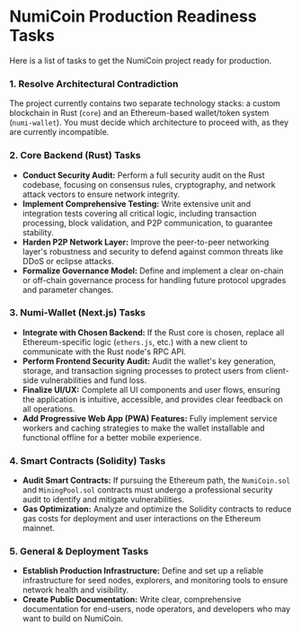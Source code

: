 # NumiCoin Production Readiness Tasks

Here is a list of tasks to get the NumiCoin project ready for production.

### 1. Resolve Architectural Contradiction
The project currently contains two separate technology stacks: a custom blockchain in Rust (`core`) and an Ethereum-based wallet/token system (`numi-wallet`). You must decide which architecture to proceed with, as they are currently incompatible.

### 2. Core Backend (Rust) Tasks
*   **Conduct Security Audit:** Perform a full security audit on the Rust codebase, focusing on consensus rules, cryptography, and network attack vectors to ensure network integrity.
*   **Implement Comprehensive Testing:** Write extensive unit and integration tests covering all critical logic, including transaction processing, block validation, and P2P communication, to guarantee stability.
*   **Harden P2P Network Layer:** Improve the peer-to-peer networking layer's robustness and security to defend against common threats like DDoS or eclipse attacks.
*   **Formalize Governance Model:** Define and implement a clear on-chain or off-chain governance process for handling future protocol upgrades and parameter changes.

### 3. Numi-Wallet (Next.js) Tasks
*   **Integrate with Chosen Backend:** If the Rust core is chosen, replace all Ethereum-specific logic (`ethers.js`, etc.) with a new client to communicate with the Rust node's RPC API.
*   **Perform Frontend Security Audit:** Audit the wallet's key generation, storage, and transaction signing processes to protect users from client-side vulnerabilities and fund loss.
*   **Finalize UI/UX:** Complete all UI components and user flows, ensuring the application is intuitive, accessible, and provides clear feedback on all operations.
*   **Add Progressive Web App (PWA) Features:** Fully implement service workers and caching strategies to make the wallet installable and functional offline for a better mobile experience.

### 4. Smart Contracts (Solidity) Tasks
*   **Audit Smart Contracts:** If pursuing the Ethereum path, the `NumiCoin.sol` and `MiningPool.sol` contracts must undergo a professional security audit to identify and mitigate vulnerabilities.
*   **Gas Optimization:** Analyze and optimize the Solidity contracts to reduce gas costs for deployment and user interactions on the Ethereum mainnet.

### 5. General & Deployment Tasks
*   **Establish Production Infrastructure:** Define and set up a reliable infrastructure for seed nodes, explorers, and monitoring tools to ensure network health and visibility.
*   **Create Public Documentation:** Write clear, comprehensive documentation for end-users, node operators, and developers who may want to build on NumiCoin.
